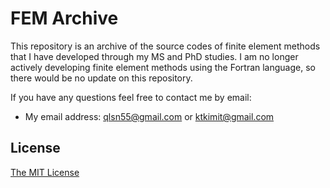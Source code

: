 # FEM Archive

This repository is an archive of the source codes of finite element methods
that I have developed through my MS and PhD studies.
I am no longer actively developing finite element methods using the Fortran
language, so there would be no update on this repository.

If you have any questions feel free to contact me by email:
- My email address: qlsn55@gmail.com or ktkimit@gmail.com

## License

[The MIT License](/LICENSE)
